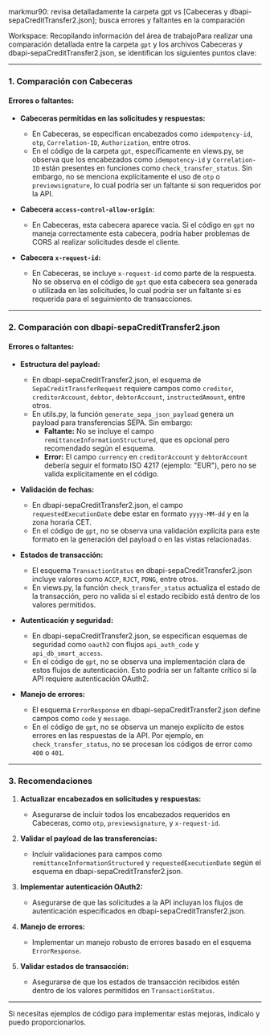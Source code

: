 markmur90: revisa detalladamente la carpeta gpt vs [Cabeceras y dbapi-sepaCreditTransfer2.json]; busca errores y faltantes en la comparación

Workspace: Recopilando información del área de trabajoPara realizar una comparación detallada entre la carpeta `gpt` y los archivos Cabeceras y dbapi-sepaCreditTransfer2.json, se identifican los siguientes puntos clave:

---

### **1. Comparación con Cabeceras**
#### **Errores o faltantes:**
- **Cabeceras permitidas en las solicitudes y respuestas:**
  - En Cabeceras, se especifican encabezados como `idempotency-id`, `otp`, `Correlation-ID`, `Authorization`, entre otros. 
  - En el código de la carpeta `gpt`, específicamente en views.py, se observa que los encabezados como `idempotency-id` y `Correlation-ID` están presentes en funciones como `check_transfer_status`. Sin embargo, no se menciona explícitamente el uso de `otp` o `previewsignature`, lo cual podría ser un faltante si son requeridos por la API.

- **Cabecera `access-control-allow-origin`:**
  - En Cabeceras, esta cabecera aparece vacía. Si el código en `gpt` no maneja correctamente esta cabecera, podría haber problemas de CORS al realizar solicitudes desde el cliente.

- **Cabecera `x-request-id`:**
  - En Cabeceras, se incluye `x-request-id` como parte de la respuesta. No se observa en el código de `gpt` que esta cabecera sea generada o utilizada en las solicitudes, lo cual podría ser un faltante si es requerida para el seguimiento de transacciones.

---

### **2. Comparación con dbapi-sepaCreditTransfer2.json**
#### **Errores o faltantes:**
- **Estructura del payload:**
  - En dbapi-sepaCreditTransfer2.json, el esquema de `SepaCreditTransferRequest` requiere campos como `creditor`, `creditorAccount`, `debtor`, `debtorAccount`, `instructedAmount`, entre otros.
  - En utils.py, la función `generate_sepa_json_payload` genera un payload para transferencias SEPA. Sin embargo:
    - **Faltante:** No se incluye el campo `remittanceInformationStructured`, que es opcional pero recomendado según el esquema.
    - **Error:** El campo `currency` en `creditorAccount` y `debtorAccount` debería seguir el formato ISO 4217 (ejemplo: "EUR"), pero no se valida explícitamente en el código.

- **Validación de fechas:**
  - En dbapi-sepaCreditTransfer2.json, el campo `requestedExecutionDate` debe estar en formato `yyyy-MM-dd` y en la zona horaria CET.
  - En el código de `gpt`, no se observa una validación explícita para este formato en la generación del payload o en las vistas relacionadas.

- **Estados de transacción:**
  - El esquema `TransactionStatus` en dbapi-sepaCreditTransfer2.json incluye valores como `ACCP`, `RJCT`, `PDNG`, entre otros.
  - En views.py, la función `check_transfer_status` actualiza el estado de la transacción, pero no valida si el estado recibido está dentro de los valores permitidos.

- **Autenticación y seguridad:**
  - En dbapi-sepaCreditTransfer2.json, se especifican esquemas de seguridad como `oauth2` con flujos `api_auth_code` y `api_db_smart_access`.
  - En el código de `gpt`, no se observa una implementación clara de estos flujos de autenticación. Esto podría ser un faltante crítico si la API requiere autenticación OAuth2.

- **Manejo de errores:**
  - El esquema `ErrorResponse` en dbapi-sepaCreditTransfer2.json define campos como `code` y `message`.
  - En el código de `gpt`, no se observa un manejo explícito de estos errores en las respuestas de la API. Por ejemplo, en `check_transfer_status`, no se procesan los códigos de error como `400` o `401`.

---

### **3. Recomendaciones**
1. **Actualizar encabezados en solicitudes y respuestas:**
   - Asegurarse de incluir todos los encabezados requeridos en Cabeceras, como `otp`, `previewsignature`, y `x-request-id`.

2. **Validar el payload de las transferencias:**
   - Incluir validaciones para campos como `remittanceInformationStructured` y `requestedExecutionDate` según el esquema en dbapi-sepaCreditTransfer2.json.

3. **Implementar autenticación OAuth2:**
   - Asegurarse de que las solicitudes a la API incluyan los flujos de autenticación especificados en dbapi-sepaCreditTransfer2.json.

4. **Manejo de errores:**
   - Implementar un manejo robusto de errores basado en el esquema `ErrorResponse`.

5. **Validar estados de transacción:**
   - Asegurarse de que los estados de transacción recibidos estén dentro de los valores permitidos en `TransactionStatus`.

---

Si necesitas ejemplos de código para implementar estas mejoras, indícalo y puedo proporcionarlos.
